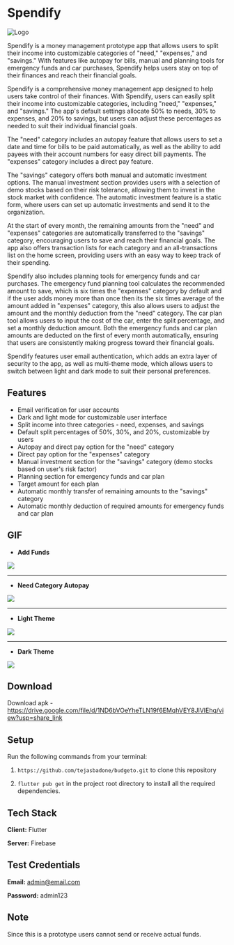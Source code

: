 
# Spendify
![Logo]([https://github.com/nick-bytes/](https://github.com/nick-bytes/spendify/blob/main/assets/app_icon.jpg))


Spendify is a money management prototype app that allows users to split their income into customizable categories of "need," "expenses," and "savings." With features like autopay for bills, manual and planning tools for emergency funds and car purchases, Spendify helps users stay on top of their finances and reach their financial goals.

Spendify is a comprehensive money management app designed to help users take control of their finances. With Spendify, users can easily split their income into customizable categories, including "need," "expenses," and "savings." The app's default settings allocate 50% to needs, 30% to expenses, and 20% to savings, but users can adjust these percentages as needed to suit their individual financial goals.

The "need" category includes an autopay feature that allows users to set a date and time for bills to be paid automatically, as well as the ability to add payees with their account numbers for easy direct bill payments. The "expenses" category includes a direct pay feature.

The "savings" category offers both manual and automatic investment options. The manual investment section provides users with a selection of demo stocks based on their risk tolerance, allowing them to invest in the stock market with confidence. The automatic investment feature is a static form, where users can set up automatic investments and send it to the organization.

At the start of every month, the remaining amounts from the "need" and "expenses" categories are automatically transferred to the "savings" category, encouraging users to save and reach their financial goals. The app also offers transaction lists for each category and an all-transactions list on the home screen, providing users with an easy way to keep track of their spending.

Spendify also includes planning tools for emergency funds and car purchases. The emergency fund planning tool calculates the recommended amount to save, which is six times the "expenses" category by default and if the user adds money more than once then its the six times average of the amount added in "expenses" category, this also allows users to adjust the amount and the monthly deduction from the "need" category. The car plan tool allows users to input the cost of the car, enter the split percentage, and set a monthly deduction amount. Both the emergency funds and car plan amounts are deducted on the first of every month automatically, ensuring that users are consistently making progress toward their financial goals.

Spendify features user email authentication, which adds an extra layer of security to the app, as well as multi-theme mode, which allows users to switch between light and dark mode to suit their personal preferences.


## Features

- Email verification for user accounts
- Dark and light mode for customizable user interface
- Split income into three categories - need, expenses, and savings
- Default split percentages of 50%, 30%, and 20%, customizable by users
- Autopay and direct pay option for the "need" category
- Direct pay option for the "expenses" category
- Manual investment section for the "savings" category (demo stocks based on user's risk factor)
- Planning section for emergency funds and car plan
- Target amount for each plan
- Automatic monthly transfer of remaining amounts to the "savings" category
- Automatic monthly deduction of required amounts for emergency funds and car plan



## GIF

- **Add Funds**

![](https://github.com/tejasbadone/budgeto/blob/main/assets/images/screenshots/gif/add%20funds.gif?raw=true)

___________________________________________________________________


- **Need Category Autopay**

![](https://github.com/tejasbadone/budgeto/blob/main/assets/images/screenshots/gif/need%20autopay.gif?raw=true)

___________________________________________________________________


- **Light Theme**

![](https://github.com/tejasbadone/budgeto/blob/main/assets/images/screenshots/gif/light%20theme.gif?raw=true)

___________________________________________________________________


- **Dark Theme**

![](https://github.com/tejasbadone/budgeto/blob/main/assets/images/screenshots/gif/dark%20theme.gif?raw=true)


## Download
Download apk - https://drive.google.com/file/d/1ND6bVOeYheTLN19f6EMqhVEY8JlVIEhq/view?usp=share_link


## Setup

Run the following commands from your terminal:

1) `https://github.com/tejasbadone/budgeto.git` to clone this repository 

2) `flutter pub get` in the project root directory to install all the required dependencies.
    


## Tech Stack

**Client:** Flutter

**Server:** Firebase


## Test Credentials
**Email:** admin@email.com

**Password:** admin123


## Note
Since this is a prototype users cannot send or receive actual funds.

